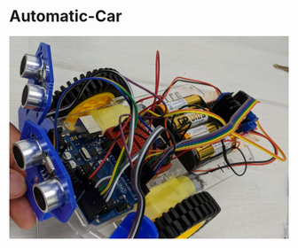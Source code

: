 # Automatic-Car

![Self driving car](https://github.com/dolby360/Automatic-Car/blob/master/pictures/21.jpg?raw=true)